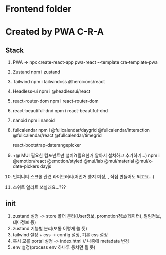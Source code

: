 # Frontend folder

# Created by PWA C-R-A

## Stack

1. PWA -> npx create-react-app pwa-react --template cra-template-pwa
<!-- 이미 PWA 설정된 템플릿을 사용해서 세팅 단순화 https://velog.io/@osohyun0224/React-%ED%94%84%EB%A1%9C%EC%A0%9D%ED%8A%B8%EC%97%90-PWA-%EC%A0%81%EC%9A%A9%ED%95%98%EA%B8%B0 + 서비스워커 설정-->
2. Zustand
   npm i zustand

3. Tailwind
npm i tailwindcss @heroicons/react
<!-- 아이콘 v1 v2 둘 다 필요할수도 있음, 에러나면 그 때 해도 늦지 않을듯 -->
4. Headless-ui
   npm i @headlessui/react
   <!-- npx tailwindcss init -->

5. react-router-dom
npm i react-router-dom
<!-- 404설정도 할 것... -->

6. react-beautiful-dnd
npm i react-beautiful-dnd
<!-- 드래그앤드랍/사용안할수도 있는데 번들링 하면서 빼주겠지 -->

7. nanoid
npm i nanoid
<!-- 요즘은 uuid보다 nanoid쓴다길래... -->

8. fullcalendar
   npm i @fullcalendar/daygrid @fullcalendar/interaction @fullcalendar/react @fullcalendar/timegrid
   <!-- 달력 -->

   react-bootstrap-daterangepicker
   <!--
   npm i zustand tailwindcss @heroicons/react @headlessui/react react-router-dom react-beautiful-dnd nanoid @fullcalendar/daygrid @fullcalendar/interaction @fullcalendar/react @fullcalendar/timegrid
    -->

9. +@ MUI 필요한 컴포넌트만 설치?(필요한거 알아서 설치하고 추가하기...)
npm i @emotion/react @emotion/styled @mui/lab @mui/material @mui/x-date-pickers dayjs
<!-- date picker, time picker, mui 기본 종속성(emotion 등), 날짜 유틸(dayjs) -->

10. 인피니티 스크롤 관련 라이브러리(어떤거 쓸지 미정,,, 직접 만들어도 되고요...)

11. 스위트 얼러트 쓰실래요...???

## init

1. zustand 설정 -> store 폴더 분리(User정보, promotion정보(데이터), 알림정보, 테마정보 등)
2. zustand 기능별 분리(보통 이렇게 쓸 듯)
3. tailwind 설정 + css -> config 설정, 기본 css 설정
4. 혹시 모를 portal 설정 -> index.html // 나중에 metadata 변경
5. env 설정(process env 하나루 퉁치면 될 듯)

<!--
plus env 사용법
.env 위치는 프로젝트의 최상위 루트
변수명은 REACT_APP_을 앞에 작성
ex)
REACT_APP_API_KEY="API_KEY"

컴포넌트에서 사용법 process.env 로 접근
ex)
process.env.REACT_APP_API_KEY

env 파일의 변경이 있을 경우 프론트 재시작하기
 -->

